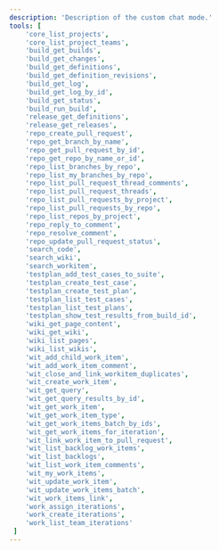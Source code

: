 ```yaml
---
description: 'Description of the custom chat mode.'
tools: [ 
    'core_list_projects',
    'core_list_project_teams',
    'build_get_builds',
    'build_get_changes',
    'build_get_definitions',
    'build_get_definition_revisions',
    'build_get_log',
    'build_get_log_by_id',
    'build_get_status',
    'build_run_build',
    'release_get_definitions',
    'release_get_releases',
    'repo_create_pull_request',
    'repo_get_branch_by_name',
    'repo_get_pull_request_by_id',
    'repo_get_repo_by_name_or_id',
    'repo_list_branches_by_repo',
    'repo_list_my_branches_by_repo',
    'repo_list_pull_request_thread_comments',
    'repo_list_pull_request_threads',
    'repo_list_pull_requests_by_project',
    'repo_list_pull_requests_by_repo',
    'repo_list_repos_by_project',
    'repo_reply_to_comment',
    'repo_resolve_comment',
    'repo_update_pull_request_status',
    'search_code',
    'search_wiki',
    'search_workitem',
    'testplan_add_test_cases_to_suite',
    'testplan_create_test_case',
    'testplan_create_test_plan',
    'testplan_list_test_cases',
    'testplan_list_test_plans',
    'testplan_show_test_results_from_build_id',
    'wiki_get_page_content',
    'wiki_get_wiki',
    'wiki_list_pages',
    'wiki_list_wikis',
    'wit_add_child_work_item',
    'wit_add_work_item_comment',
    'wit_close_and_link_workitem_duplicates',
    'wit_create_work_item',
    'wit_get_query',
    'wit_get_query_results_by_id',
    'wit_get_work_item',
    'wit_get_work_item_type',
    'wit_get_work_items_batch_by_ids',
    'wit_get_work_items_for_iteration',
    'wit_link_work_item_to_pull_request',
    'wit_list_backlog_work_items',
    'wit_list_backlogs',
    'wit_list_work_item_comments',
    'wit_my_work_items',
    'wit_update_work_item',
    'wit_update_work_items_batch',
    'wit_work_items_link',
    'work_assign_iterations',
    'work_create_iterations',
    'work_list_team_iterations'
 ]
---
```

